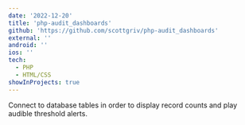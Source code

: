 ```yaml
---
date: '2022-12-20'
title: 'php-audit_dashboards'
github: 'https://github.com/scottgriv/php-audit_dashboards'
external: ''
android: ''
ios: ''
tech:
  - PHP
  - HTML/CSS
showInProjects: true
---
```


Connect to database tables in order to display record counts and play audible threshold alerts.
